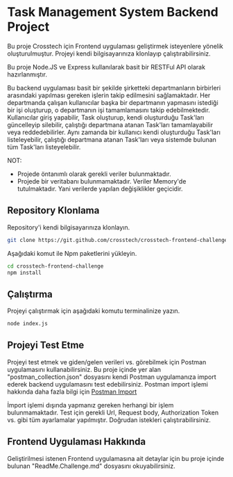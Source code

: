 # Task Management System Backend Project

Bu proje Crosstech için Frontend uygulaması geliştirmek isteyenlere yönelik oluşturulmuştur. Projeyi kendi bilgisayarınıza klonlayıp çalıştırabilirsiniz.

Bu proje Node.JS ve Express kullanılarak basit bir RESTFul API olarak hazırlanmıştır.

Bu backend uygulaması basit bir şekilde şirketteki departmanların birbirleri arasındaki yapılması gereken işlerin takip edilmesini sağlamaktadır.
Her departmanda çalışan kullanıcılar başka bir departmanın yapmasını istediği bir işi oluşturup, o departmanın işi tamamlamasını takip edebilmektedir.
Kullanıcılar giriş yapabilir, Task oluşturup, kendi oluşturduğu Task'ları güncelleyip silebilir, çalıştığı departmana atanan Task'ları tamamlayabilir veya reddedebilirler. Aynı zamanda bir kullanıcı kendi oluşturduğu Task'ları listeleyebilir, çalıştığı departmana atanan Task'ları veya sistemde bulunan tüm Task'ları listeyelebilir.

NOT:

- Projede öntanımlı olarak gerekli veriler bulunmaktadır.
- Projede bir veritabanı bulunmamaktadır. Veriler Memory'de tutulmaktadır. Yani verilerde yapılan değişiklikler geçicidir.

## Repository Klonlama

Repository'i kendi bilgisayarınıza klonlayın.

```bash
git clone https://git.github.com/crosstech/crosstech-frontend-challenge
```

Aşağıdaki komut ile Npm paketlerini yükleyin.

```bash
cd crosstech-frontend-challenge
npm install
```

## Çalıştırma

Projeyi çalıştırmak için aşağıdaki komutu terminalinize yazın.

```bash
node index.js
```

## Projeyi Test Etme

Projeyi test etmek ve giden/gelen verileri vs. görebilmek için Postman uygulamasını kullanabilirsiniz. Bu proje içinde yer alan "postman_collection.json" dosyasını kendi Postman uygulamanıza import ederek backend uygulamasını test edebilirsiniz.
Postman import işlemi hakkında daha fazla bilgi için [Postman Import](https://apitransform.com/how-to-import-a-collection-into-postman/)

İmport işlemi dışında yapmanız gereken herhangi bir işlem bulunmamaktadır. Test için gerekli Url, Request body, Authorization Token vs. gibi tüm ayarlamalar yapılmıştır. Doğrudan istekleri çalıştırabilirsiniz.

## Frontend Uygulaması Hakkında

Geliştirilmesi istenen Frontend uygulamasına ait detaylar için bu proje içinde bulunan "ReadMe.Challenge.md" dosyasını okuyabilirsiniz.

